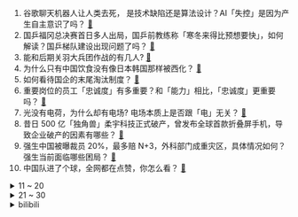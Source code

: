 1. 谷歌聊天机器人让人类去死， 是技术缺陷还是算法设计？AI「失控」是因为产生自主意识了吗？ [:link:](https://www.zhihu.com/question/4573321746)
2. 国乒福冈总决赛首日多人出局，国乒前教练称「寒冬来得比预想要快」，如何解读？国乒梯队建设出现问题了吗？ [:link:](https://www.zhihu.com/question/4710543037)
3. 能和后期关羽大兵团作战的有几人? [:link:](https://www.zhihu.com/question/4435169586)
4. 为什么只有中国饮食没有像日本韩国那样被西化？ [:link:](https://www.zhihu.com/question/658805757)
5. 如何看待国企的末尾淘汰制度？ [:link:](https://www.zhihu.com/question/692038920)
6. 重要岗位的员工「忠诚度」有多重要？和「能力」相比，「忠诚度」更重要吗？ [:link:](https://www.zhihu.com/question/1676294696)
7. 光没有电荷，为什么却有电场?  电场本质上是否跟「电」无关？ [:link:](https://www.zhihu.com/question/4556573086)
8. 昔日 500 亿「独角兽」柔宇科技正式破产，曾发布全球首款折叠屏手机，导致企业破产的因素有哪些？ [:link:](https://www.zhihu.com/question/4598631472)
9. 强生中国被曝裁员 20%，最多赔 N+3，外科部门成重灾区，具体情况如何？强生当前面临哪些困局？ [:link:](https://www.zhihu.com/question/4518462094)
10. 中国队进了个球，全网都在点赞，你怎么看？ [:link:](https://www.zhihu.com/question/4620330363)
<details>
<summary>11 ~ 20</summary>

11. 胖东来创始人发文，未来不允许员工结婚要彩礼或付彩礼、靠父母买房买车，作为企业管理规范这一要求合理吗？ [:link:](https://www.zhihu.com/question/4682858081)
12. 为什么星舰第 6 次飞行测试中的超级重型助推器没有使用「筷子夹火箭」回收？ [:link:](https://www.zhihu.com/question/4623161023)
13. 不搞关系，不跟领导来往，不讨好同事，但工作能力强，能提拔重用吗？ [:link:](https://www.zhihu.com/question/4444625609)
14. 路边的僵尸车车主为什么会遗弃他的车？ [:link:](https://www.zhihu.com/question/639885177)
15. 印度赴美留学人数超过中国，为什么印度在美留学生数量增长迅速？特朗普上台后，这一情况还会发生哪些变化？ [:link:](https://www.zhihu.com/question/4571472271)
16. 美检察官拒绝特朗普撤销其「封口费」案刑事定罪的请求，意味着什么？对特朗普会有什么影响？ [:link:](https://www.zhihu.com/question/4628774027)
17. 印尼国会通过法案正式将雅加达设为特区不再是首都，新首都将变更为努山塔拉，背后有着怎样的历史与环境考量？ [:link:](https://www.zhihu.com/question/4595889579)
18. 如何评价悬疑剧《白夜追凶》第二部 《白夜破晓》？ [:link:](https://www.zhihu.com/question/4612080123)
19. 《三国演义》里吕布怎么说可以防止被曹操杀死? [:link:](https://www.zhihu.com/question/3827905562)
20. WTT 福冈总决赛，国乒男队多场比赛遭遇一轮游，哪些因素导致国乒男队频频失利？国乒正面临哪些挑战？ [:link:](https://www.zhihu.com/question/4690737029)
</details>
<details>
<summary>21 ~ 30</summary>

21. 广州将收购全市90m²以下存量房，目前已有超60城支持地方国企收购存量商品房作保障房，释放了什么信号？ [:link:](https://www.zhihu.com/question/4598642951)
22. 哪些地方可以看出来刘姥姥其实很聪明？ [:link:](https://www.zhihu.com/question/661067702)
23. 去雪场滑雪，自己练不请教练真的可以吗？ [:link:](https://www.zhihu.com/question/4489846959)
24. 如何评价《原神》恰斯卡流水成绩？ [:link:](https://www.zhihu.com/question/4667049292)
25. 如何评价刺客伍六七第五季第十集大结局？ [:link:](https://www.zhihu.com/question/4652908783)
26. 如何看待林高远福冈总决赛止步16强？ [:link:](https://www.zhihu.com/question/4659518884)
27. 为什么人挣了钱之后都喜欢买豪华车犒劳自己，豪华车真的物有所值吗？ [:link:](https://www.zhihu.com/question/4636399719)
28. 如何评价《原神》5.2 版本魔神任务幕间「万火归一」？ [:link:](https://www.zhihu.com/question/4651761264)
29. 在乐不思蜀的典故中，为什么没人认为刘禅是在装疯卖傻呢？ [:link:](https://www.zhihu.com/question/34280900)
30. 请问十年之内河南有可能会变成亚热带气候吗？ [:link:](https://www.zhihu.com/question/664683973)
</details><details>
<summary>bilibili</summary>

</details>